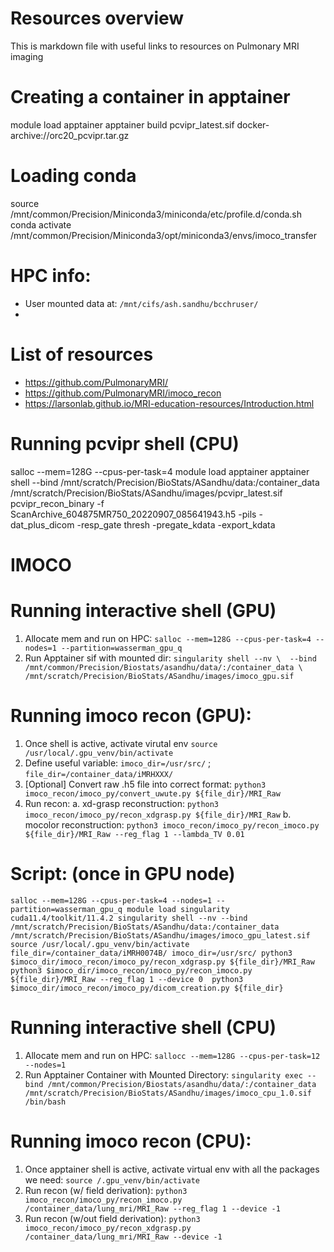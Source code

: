 # Resources overview

This is markdown file with useful links to resources on Pulmonary MRI imaging 

# Creating a container in apptainer
module load apptainer
apptainer build pcvipr_latest.sif docker-archive://orc20_pcvipr.tar.gz


# Loading conda
source /mnt/common/Precision/Miniconda3/miniconda/etc/profile.d/conda.sh
conda activate /mnt/common/Precision/Miniconda3/opt/miniconda3/envs/imoco_transfer

# HPC info: 
- User mounted data at: `/mnt/cifs/ash.sandhu/bcchruser/`
- 

# List of resources 
- https://github.com/PulmonaryMRI/
- https://github.com/PulmonaryMRI/imoco_recon
- https://larsonlab.github.io/MRI-education-resources/Introduction.html

# Running pcvipr shell (CPU)
salloc --mem=128G --cpus-per-task=4
module load apptainer
apptainer shell --bind /mnt/scratch/Precision/BioStats/ASandhu/data:/container_data /mnt/scratch/Precision/BioStats/ASandhu/images/pcvipr_latest.sif
pcvipr_recon_binary -f ScanArchive_604875MR750_20220907_085641943.h5 -pils -dat_plus_dicom -resp_gate thresh -pregate_kdata -export_kdata


# IMOCO 

# Running interactive shell (GPU)
1. Allocate mem and run on HPC: `salloc --mem=128G --cpus-per-task=4 --nodes=1 --partition=wasserman_gpu_q`
2. Run Apptainer sif with mounted dir: `singularity shell --nv \ 
													--bind /mnt/common/Precision/Biostats/asandhu/data/:/container_data \ 
													/mnt/scratch/Precision/BioStats/ASandhu/images/imoco_gpu.sif`

# Running imoco recon (GPU): 
1. Once shell is active, activate virutal env `source /usr/local/.gpu_venv/bin/activate`
2. Define useful variable: `imoco_dir=/usr/src/` ; `file_dir=/container_data/iMRHXXX/` 
3. [Optional] Convert raw .h5 file into correct format: `python3 imoco_recon/imoco_py/convert_uwute.py ${file_dir}/MRI_Raw`
4. Run recon: 
	a. xd-grasp reconstruction: `python3 imoco_recon/imoco_py/recon_xdgrasp.py ${file_dir}/MRI_Raw`
	b. mocolor reconstruction: `python3 imoco_recon/imoco_py/recon_imoco.py ${file_dir}/MRI_Raw --reg_flag 1 --lambda_TV 0.01`

# Script: (once in GPU node)
`
salloc --mem=128G --cpus-per-task=4 --nodes=1 --partition=wasserman_gpu_q
module load singularity cuda11.4/toolkit/11.4.2
singularity shell --nv --bind /mnt/scratch/Precision/BioStats/ASandhu/data:/container_data /mnt/scratch/Precision/BioStats/ASandhu/images/imoco_gpu_latest.sif
source /usr/local/.gpu_venv/bin/activate
file_dir=/container_data/iMRH0074B/
imoco_dir=/usr/src/
python3 $imoco_dir/imoco_recon/imoco_py/recon_xdgrasp.py ${file_dir}/MRI_Raw
python3 $imoco_dir/imoco_recon/imoco_py/recon_imoco.py ${file_dir}/MRI_Raw --reg_flag 1 --device 0 
python3 $imoco_dir/imoco_recon/imoco_py/dicom_creation.py ${file_dir}
`

# Running interactive shell (CPU)

1. Allocate mem and run on HPC: `sallocc --mem=128G --cpus-per-task=12 --nodes=1`
2. Run Apptainer Container with Mounted Directory: `singularity exec --bind /mnt/common/Precision/Biostats/asandhu/data/:/container_data /mnt/scratch/Precision/BioStats/ASandhu/images/imoco_cpu_1.0.sif /bin/bash`

# Running imoco recon (CPU):

1. Once apptainer shell is active, activate virtual env with all the packages we need: `source /.gpu_venv/bin/activate`
2. Run recon (w/ field derivation): `python3 imoco_recon/imoco_py/recon_imoco.py /container_data/lung_mri/MRI_Raw --reg_flag 1 --device -1`
3. Run recon (w/out field derivation): `python3 imoco_recon/imoco_py/recon_xdgrasp.py /container_data/lung_mri/MRI_Raw --device -1`

